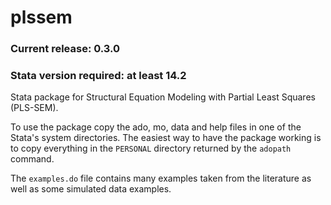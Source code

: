 # plssem
### Current release: 0.3.0
### Stata version required: at least 14.2
Stata package for Structural Equation Modeling with Partial Least Squares (PLS-SEM).

To use the package copy the ado, mo, data and help files in one of the Stata's system directories. The easiest way to have the package working is to copy everything in the `PERSONAL` directory returned by the `adopath` command.

The `examples.do` file contains many examples taken from the literature as well as some simulated data examples.
